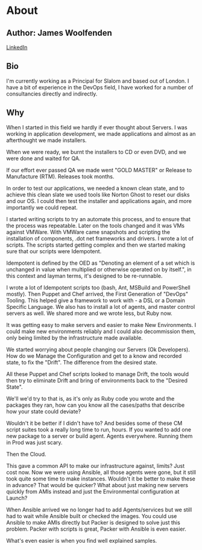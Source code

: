 # About

## Author: James Woolfenden

[LinkedIn](https://www.linkedin.com/jameswoolfenden/)

## Bio

I'm currently working as a Principal for Slalom and based out of London.
I have a bit of experience in the DevOps field, I have worked for a number of consultancies
directly and indirectly.

## Why

When I started in this field we hardly if ever thought about Servers. I was
working in application development, we made applications and almost as an
afterthought we made installers.

When we were ready, we burnt the installers to CD or even DVD, and we were done
and waited for QA.

If our effort ever passed QA we made went "GOLD MASTER" or Release to
Manufacture (RTM). Releases took months.

In order to test our applications, we needed a known clean state, and to achieve
this clean slate we used tools like Norton Ghost to reset our disks and our OS.
I could then test the installer and applications again, and more importantly we
could repeat.

I started writing scripts to try an automate this process, and to ensure that
the process was repeatable. Later on the tools changed and it was VMs against
VMWare. With VMWare came snapshots and scripting the installation of components,
.dot net frameworks and drivers. I wrote a lot of scripts. The scripts started
getting complex and then we started making sure that our scripts were
Idempotent.

Idempotent is defined by the OED as "Denoting an element of a set which is
unchanged in value when multiplied or otherwise operated on by itself.", in this
context and layman terms, it's designed to be re-runnable.

I wrote a lot of Idempotent scripts too (bash, Ant, MSBuild and PowerShell
mostly). Then Puppet and Chef arrived, the First Generation of "DevOps" Tooling.
This helped give a framework to work with - a DSL or a Domain Specific Language.
We also has to install a lot of agents, and master control servers as well. We
shared more and we wrote less, but Ruby now.

It was getting easy to make servers and easier to make New Environments. I could
make new environments reliably and I could also decommission them, only being
limited by the infrastructure made available.

We started worrying about people changing our Servers (Ok Developers). How do we
Manage the Configuration and get to a know and recorded state, to fix the
"Drift". The difference from the desired state.

All these Puppet and Chef scripts looked to manage Drift, the tools would then
try to eliminate Drift and bring of environments back to the "Desired State".

We'll we'd try to that is, as it's only as Ruby code you wrote and the packages
they ran, how can you know all the cases/paths that describe how your state could
deviate?

Wouldn't it be better if I didn't have to? And besides some of these CM script
suites took a really long time to run, hours. If you wanted to add one new
package to a server or build agent. Agents everywhere. Running them in Prod was
just scary.

Then the Cloud.

This gave a common API to make our infrastructure against, limits? Just cost
now. Now we were using Ansible, all those agents were gone, but it still took
quite some time to make instances. Wouldn't it be better to make these in
advance? That would be quicker? What about just making new servers quickly from
AMIs instead and just the Environmental configuration at Launch?

When Ansible arrived we no longer had to add Agents/services but we still had to
wait while Ansible built or checked the images. You could use Ansible to make
AMIs directly but Packer is designed to solve just this problem.
Packer with scripts is great, Packer with Ansible is even easier.

What's even easier is when you find well explained samples.
